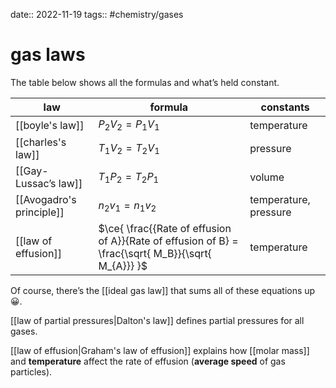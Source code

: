 date:: 2022-11-19
tags:: #chemistry/gases 

# gas laws
The table below shows all the formulas and what’s held constant.

| law                      | formula                   | constants             |
| ------------------------ | ------------------------- | --------------------- |
| [[boyle's law]]          | $P_{2}V_{2}=P_{1}V_{1}$   | temperature           |
| [[charles's law]]        | $T_{1}V_{2}=T_{2}V_{1}$   | pressure              |
| [[Gay-Lussac’s law]]     | $T_{1}P_{2} = T_{2}P_{1}$ | volume                |
| [[Avogadro's principle]] | $n_{2}v_{1} = n_{1}v_{2}$ | temperature, pressure |
| [[law of effusion]] | $\ce{ \frac{{Rate of effusion of A}}{Rate of effusion of B} = \frac{\sqrt{ M_B}}{\sqrt{ M_{A}}} }$                          |  temperature                    |

Of course, there’s the [[ideal gas law]] that sums all of these equations up 😀.

[[law of partial pressures|Dalton's law]] defines partial pressures for all gases.

[[law of effusion|Graham's law of effusion]] explains how [[molar mass]] and **temperature** affect the rate of effusion (**average speed** of gas particles).
